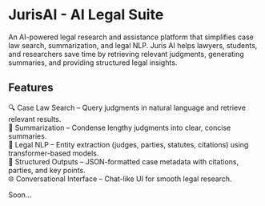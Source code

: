 # JurisAI - AI Legal Suite

An AI-powered legal research and assistance platform that simplifies case law search, summarization, and legal NLP. Juris AI helps lawyers, students, and researchers save time by retrieving relevant judgments, generating summaries, and providing structured legal insights.

## Features

🔍 Case Law Search – Query judgments in natural language and retrieve relevant results.  
📝 Summarization – Condense lengthy judgments into clear, concise summaries.  
📑 Legal NLP – Entity extraction (judges, parties, statutes, citations) using transformer-based models.  
📂 Structured Outputs – JSON-formatted case metadata with citations, parties, and key points.  
🌐 Conversational Interface – Chat-like UI for smooth legal research.



Soon...
